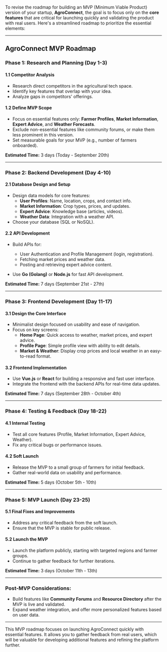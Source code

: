To revise the roadmap for building an MVP (Minimum Viable Product) version of your startup, **AgroConnect**, the goal is to focus only on the **core features** that are critical for launching quickly and validating the product with real users. Here's a streamlined roadmap to prioritize the essential elements:

---

## **AgroConnect MVP Roadmap**

### **Phase 1: Research and Planning (Day 1-3)**

#### 1.1 **Competitor Analysis**
   - Research direct competitors in the agricultural tech space.
   - Identify key features that overlap with your idea.
   - Analyze gaps in competitors' offerings.

#### 1.2 **Define MVP Scope**
   - Focus on essential features only: **Farmer Profiles**, **Market Information**, **Expert Advice**, and **Weather Forecasts**.
   - Exclude non-essential features like community forums, or make them less prominent in this version.
   - Set measurable goals for your MVP (e.g., number of farmers onboarded).

**Estimated Time:** 3 days (Today - September 20th)

---

### **Phase 2: Backend Development (Day 4-10)**

#### 2.1 **Database Design and Setup**
   - Design data models for core features:
     - **User Profiles**: Name, location, crops, and contact info.
     - **Market Information**: Crop types, prices, and updates.
     - **Expert Advice**: Knowledge base (articles, videos).
     - **Weather Data**: Integration with a weather API.
   - Choose your database (SQL or NoSQL).

#### 2.2 **API Development**
   - Build APIs for:
     - User Authentication and Profile Management (login, registration).
     - Fetching market prices and weather data.
     - Posting and retrieving expert advice content.
   
   - Use **Go (Golang)** or **Node.js** for fast API development.

**Estimated Time:** 7 days (September 21st - 27th)

---

### **Phase 3: Frontend Development (Day 11-17)**

#### 3.1 **Design the Core Interface**
   - Minimalist design focused on usability and ease of navigation.
   - Focus on key screens:
     - **Home Page**: Quick access to weather, market prices, and expert advice.
     - **Profile Page**: Simple profile view with ability to edit details.
     - **Market & Weather**: Display crop prices and local weather in an easy-to-read format.

#### 3.2 **Frontend Implementation**
   - Use **Vue.js** or **React** for building a responsive and fast user interface.
   - Integrate the frontend with the backend APIs for real-time data updates.

**Estimated Time:** 7 days (September 28th - October 4th)

---

### **Phase 4: Testing & Feedback (Day 18-22)**

#### 4.1 **Internal Testing**
   - Test all core features (Profile, Market Information, Expert Advice, Weather).
   - Fix any critical bugs or performance issues.

#### 4.2 **Soft Launch**
   - Release the MVP to a small group of farmers for initial feedback.
   - Gather real-world data on usability and performance.

**Estimated Time:** 5 days (October 5th - 10th)

---

### **Phase 5: MVP Launch (Day 23-25)**

#### 5.1 **Final Fixes and Improvements**
   - Address any critical feedback from the soft launch.
   - Ensure that the MVP is stable for public release.

#### 5.2 **Launch the MVP**
   - Launch the platform publicly, starting with targeted regions and farmer groups.
   - Continue to gather feedback for further iterations.

**Estimated Time:** 3 days (October 11th - 13th)

---

### **Post-MVP Considerations:**
   - Build features like **Community Forums** and **Resource Directory** after the MVP is live and validated.
   - Expand weather integration, and offer more personalized features based on user data.

---

This MVP roadmap focuses on launching AgroConnect quickly with essential features. It allows you to gather feedback from real users, which will be valuable for developing additional features and refining the platform further.